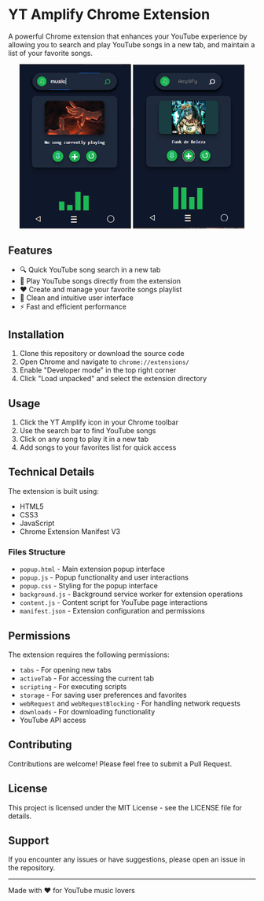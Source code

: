 # YT Amplify Chrome Extension

A powerful Chrome extension that enhances your YouTube experience by allowing you to search and play YouTube songs in a new tab, and maintain a list of your favorite songs.

<p align="center">
  <img src="preview1.png" width="45%" alt="Preview 1">
  <img src="preview.png" width="45%" alt="Preview 2">
</p>

## Features

- 🔍 Quick YouTube song search in a new tab
- 🎵 Play YouTube songs directly from the extension
- ❤️ Create and manage your favorite songs playlist
- 🎨 Clean and intuitive user interface
- ⚡ Fast and efficient performance

## Installation

1. Clone this repository or download the source code
2. Open Chrome and navigate to `chrome://extensions/`
3. Enable "Developer mode" in the top right corner
4. Click "Load unpacked" and select the extension directory

## Usage

1. Click the YT Amplify icon in your Chrome toolbar
2. Use the search bar to find YouTube songs
3. Click on any song to play it in a new tab
4. Add songs to your favorites list for quick access

## Technical Details

The extension is built using:
- HTML5
- CSS3
- JavaScript
- Chrome Extension Manifest V3

### Files Structure

- `popup.html` - Main extension popup interface
- `popup.js` - Popup functionality and user interactions
- `popup.css` - Styling for the popup interface
- `background.js` - Background service worker for extension operations
- `content.js` - Content script for YouTube page interactions
- `manifest.json` - Extension configuration and permissions

## Permissions

The extension requires the following permissions:
- `tabs` - For opening new tabs
- `activeTab` - For accessing the current tab
- `scripting` - For executing scripts
- `storage` - For saving user preferences and favorites
- `webRequest` and `webRequestBlocking` - For handling network requests
- `downloads` - For downloading functionality
- YouTube API access

## Contributing

Contributions are welcome! Please feel free to submit a Pull Request.

## License

This project is licensed under the MIT License - see the LICENSE file for details.

## Support

If you encounter any issues or have suggestions, please open an issue in the repository.

---

Made with ❤️ for YouTube music lovers

